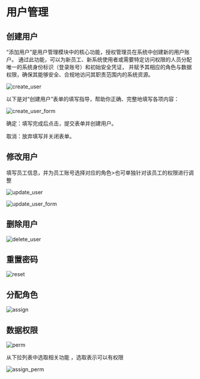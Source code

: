 # 用户管理

## 创建用户

“添加用户”是用户管理模块中的核心功能，授权管理员在系统中创建新的用户账户。
通过此功能，可以为新员工、新系统使用者或需要特定访问权限的人员分配唯一的系统身份标识（登录账号）和初始安全凭证，
并赋予其相应的角色与数据权限，确保其能够安全、合规地访问其职责范围内的系统资源。

![create_user](/doc/assets/img/system/user/create_user.png)


以下是对“创建用户”表单的填写指导，帮助你正确、完整地填写各项内容：

![create_user_form](/doc/assets/img/system/user/create_user_form.png)

确定：填写完成后点击，提交表单并创建用户。

取消：放弃填写并关闭表单。

## 修改用户

填写员工信息，并为员工账号选择对应的角色>也可单独针对该员工的权限进行调整

![update_user](/doc/assets/img/system/user/update_user.png)

![update_user_form](/doc/assets/img/system/user/update_user_form.png)

## 删除用户

![delete_user](/doc/assets/img/system/user/delete_user.png)

## 重置密码

![reset](/doc/assets/img/system/user/reset.png)

## 分配角色

![assign](/doc/assets/img/system/user/assign.png)

## 数据权限

![perm](/doc/assets/img/system/user/perm.png)

从下拉列表中选取相关功能 ，选取表示可以有权限

![assign_perm](/doc/assets/img/system/user/assign_perm.png)



